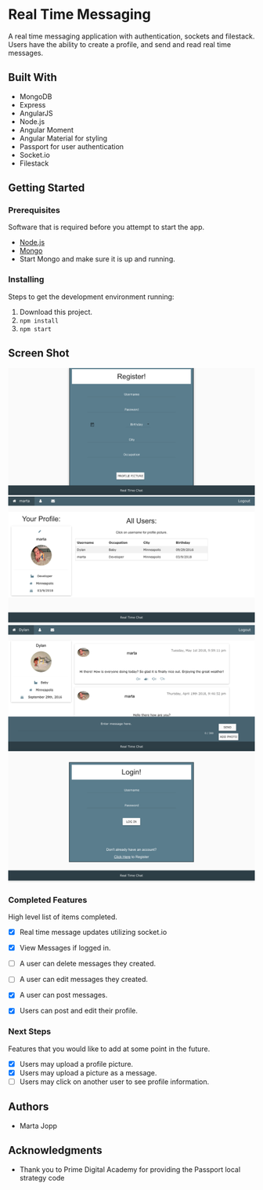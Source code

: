 # Real Time Messaging

A real time messaging application with authentication, sockets and filestack. Users have the ability to create a profile, and send and read real time messages.

## Built With

- MongoDB
- Express
- AngularJS 
- Node.js
- Angular Moment
- Angular Material for styling
- Passport for user authentication
- Socket.io
- Filestack

## Getting Started

### Prerequisites

Software that is required before you attempt to start the app.

- [Node.js](https://nodejs.org/en/)
- [Mongo](https://www.mongodb.com/download-center?jmp=tutorials&_ga=2.157987642.1691954874.1515639811-1798030591.1515639811#enterprise)
- Start Mongo and make sure it is up and running.


### Installing

Steps to get the development environment running:

1. Download this project.
2. `npm install`
3. `npm start`

## Screen Shot

![Register](server/public/images/register.png)
![Profile](server/public/images/profile.png)
![Message Board](server/public/images/messageboard.png)
![Login](server/public/images/login.png)

### Completed Features

High level list of items completed.

- [x] Real time message updates utilizing socket.io
- [x] View Messages if logged in.
- [ ] A user can delete messages they created.
- [ ] A user can edit messages they created.
- [x] A user can post messages.
- [x] Users can post and edit their profile.


### Next Steps

Features that you would like to add at some point in the future.

- [x] Users may upload a profile picture.
- [x] Users may upload a picture as a message.
- [ ] Users may click on another user to see profile information.

## Authors

* Marta Jopp

## Acknowledgments

* Thank you to Prime Digital Academy for providing the Passport local strategy code